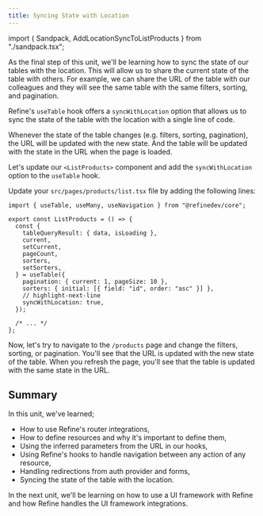 ```yaml
---
title: Syncing State with Location
---
```


import { Sandpack, AddLocationSyncToListProducts } from "./sandpack.tsx";

<Sandpack>

As the final step of this unit, we'll be learning how to sync the state of our tables with the location. This will allow us to share the current state of the table with others. For example, we can share the URL of the table with our colleagues and they will see the same table with the same filters, sorting, and pagination.

Refine's `useTable` hook offers a `syncWithLocation` option that allows us to sync the state of the table with the location with a single line of code.

Whenever the state of the table changes (e.g. filters, sorting, pagination), the URL will be updated with the new state. And the table will be updated with the state in the URL when the page is loaded.

Let's update our `<ListProducts>` component and add the `syncWithLocation` option to the `useTable` hook.

Update your `src/pages/products/list.tsx` file by adding the following lines:

```tsx title="src/pages/products/list.tsx"
import { useTable, useMany, useNavigation } from "@refinedev/core";

export const ListProducts = () => {
  const {
    tableQueryResult: { data, isLoading },
    current,
    setCurrent,
    pageCount,
    sorters,
    setSorters,
  } = useTable({
    pagination: { current: 1, pageSize: 10 },
    sorters: { initial: [{ field: "id", order: "asc" }] },
    // highlight-next-line
    syncWithLocation: true,
  });

  /* ... */
};
```

<AddLocationSyncToListProducts />

Now, let's try to navigate to the `/products` page and change the filters, sorting, or pagination. You'll see that the URL is updated with the new state of the table. When you refresh the page, you'll see that the table is updated with the same state in the URL.

## Summary

In this unit, we've learned;

- How to use Refine's router integrations,
- How to define resources and why it's important to define them,
- Using the inferred parameters from the URL in our hooks,
- Using Refine's hooks to handle navigation between any action of any resource,
- Handling redirections from auth provider and forms,
- Syncing the state of the table with the location.

In the next unit, we'll be learning on how to use a UI framework with Refine and how Refine handles the UI framework integrations.

</Sandpack>
